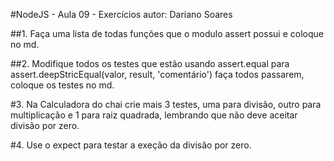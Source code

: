 #NodeJS - Aula 09 - Exercícios
autor: Dariano Soares

##1. Faça uma lista de todas funções que o modulo assert possui e coloque no md.

##2. Modifique todos os testes que estão usando assert.equal para assert.deepStricEqual(valor, result, 'comentário') faça todos passarem, coloque os testes no md.

#3. Na Calculadora do chai crie mais 3 testes, uma para divisão, outro para multiplicação e 1 para raiz quadrada, lembrando que não deve aceitar divisão por zero.

#4. Use o expect para testar a exeção da divisão por zero.